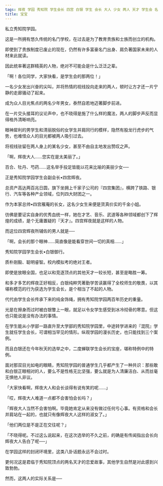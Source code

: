 ```yaml
---
tags: 辉夜 学园 秀知院 学生会长 四宫 白银 学生 会长 大人 少女 两人 天才 学生会 名门 特例 目光 并肩 顶点 这名 人物 娃娃 宝宝
title: 宝宝
---
```

私立秀知院学园。

这是一所拥有悠久传统的名门学校，在过去是为了教育贵族和士族而创立的机构。

即使到了贵族制度已废止的现在，仍然有许多富豪名门出身、肩负著国家未来的人材来此就读。

因此统率著这群精英的人物，绝对不可能会是什么泛泛之辈。

「啊！各位同学，大家快看，是学生会的那两位！」

一名少女发出兴奋的尖叫，并将热情的视线投向走来的两人，顿时让方才还一片宁静的走廊骚动了起来。

成为众人目光焦点的两名少年男女，泰然自若地迈著脚步前进。

在一片交头接耳的议论声中，也不晓得是施了什么样的魔法，两人的脚步声反而显得格外清晰响亮。

眼神犀利的男学生和清丽脱俗的女学生并肩同行的模样，隐然有股龙行虎步的气势，也难怪众人的目光都被两人吸引过去。

将视线驻留在两人身上的某名少女，甚至不由自主地发出赞叹之声。

「啊，辉夜大人……您实在是太美丽了。」

百合、牡丹、芍药……这名举手投足皆能以花来比喻的美丽少女──

正是秀知院学园学生会副会长•四宫辉夜。

总资产高达两百兆日圆，旗下坐拥上千家子公司的『四宫集团』，横跨了铁路、银行、汽车等各种产业领域，位列四大财团之一。

作为本家总帅•四宫雁庵的长女，这名少女生来便是货真价实的千金小姐。

彷佛是要证实自身的优秀血统一样，她在才艺、音乐、武道等各种领域都创下了辉煌的成绩，是个无庸置疑的『天才』。四宫辉夜就是这样的人物。

而这位四宫辉夜所辅佐的男人就是──

「啊，会长的那个眼神……简直像是能看穿世间一切的真相……」

秀知院学园学生会长•白银御行。

质朴刚毅、聪明睿智。校内模拟考的绝对王者。

即使是放眼全国，也足以和竞逐顶点的其他天才一较长短，甚至是略胜一筹。

和多才多艺的辉夜正好相反，白银纯粹凭著勤学苦读赢得了全校师生的敬畏，以其堪称模范的行为获选为学生会长，是个相当了不起的人物。

代代由学生会长传承下来的纯金饰绳，拥有秀知院学园两百年历史的重量。

光是在擦身而过时被白银瞥上一眼，就足以令女学生感受到冰冷彻骨的寒意。但这也只能说是没有办法的事情。

在学生能从小学部一路直升至大学部的秀知院学园里，中途转学进来的『混院』学生就任学生会长，可谓相当罕见的情形。纵观学园的漫长历史，也只能找到三个案例。

而且白银还在今年秋天的选举之中，二度蝉联学生会长的宝座，堪称特例中的特例。

面对那双目光如电的眼睛，秀知院学园的普通学生几乎都产生了一种共识：那些敢和白银正眼相对的人，要么不是性格无比坚强，要么就是为人清廉洁白、从而丝毫无惧他人非议。

「大家快看啊，辉夜大人和会长谈得有说有笑的呢……」

「哎，辉夜大人难道一点都不会害怕会长吗？」

「辉夜大人当然不会害怕啊。毕竟她肯定从来没有做过任何亏心事。有资格和会长并肩站在一起的，也就只有像辉夜大人这样的淑女了。」

「他们两位是不是正在交往呢？」

「不晓得呢。不过这么说起来，在这次选举的不久之前，的确是有传闻指出会长向辉夜大人告白了呢──」

在学园这样的封闭环境里，这类八卦话题永远不会过时。

更何况这是君临于秀知院顶点的两名天才的恋爱故事，其他学生自然是对此感到兴致勃勃。

然而，这两人的实际关系是──